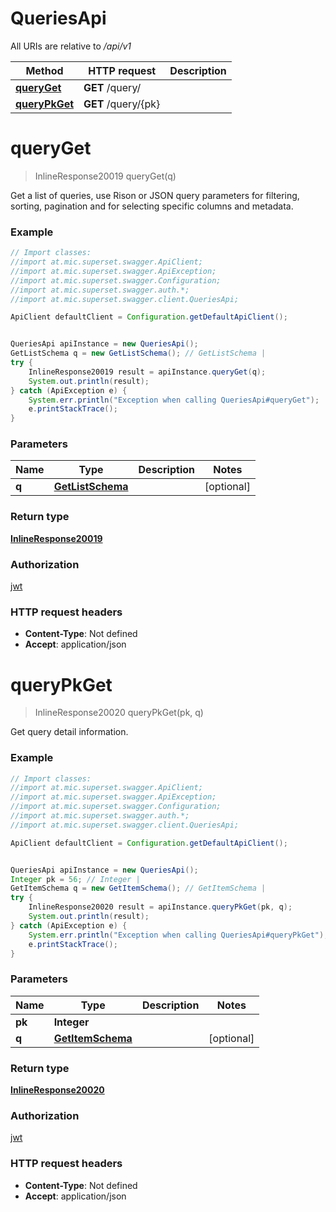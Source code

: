 # QueriesApi

All URIs are relative to */api/v1*

Method | HTTP request | Description
------------- | ------------- | -------------
[**queryGet**](QueriesApi.md#queryGet) | **GET** /query/ | 
[**queryPkGet**](QueriesApi.md#queryPkGet) | **GET** /query/{pk} | 

<a name="queryGet"></a>
# **queryGet**
> InlineResponse20019 queryGet(q)



Get a list of queries, use Rison or JSON query parameters for filtering, sorting, pagination and  for selecting specific columns and metadata.

### Example
```java
// Import classes:
//import at.mic.superset.swagger.ApiClient;
//import at.mic.superset.swagger.ApiException;
//import at.mic.superset.swagger.Configuration;
//import at.mic.superset.swagger.auth.*;
//import at.mic.superset.swagger.client.QueriesApi;

ApiClient defaultClient = Configuration.getDefaultApiClient();


QueriesApi apiInstance = new QueriesApi();
GetListSchema q = new GetListSchema(); // GetListSchema | 
try {
    InlineResponse20019 result = apiInstance.queryGet(q);
    System.out.println(result);
} catch (ApiException e) {
    System.err.println("Exception when calling QueriesApi#queryGet");
    e.printStackTrace();
}
```

### Parameters

Name | Type | Description  | Notes
------------- | ------------- | ------------- | -------------
 **q** | [**GetListSchema**](.md)|  | [optional]

### Return type

[**InlineResponse20019**](InlineResponse20019.md)

### Authorization

[jwt](../README.md#jwt)

### HTTP request headers

 - **Content-Type**: Not defined
 - **Accept**: application/json

<a name="queryPkGet"></a>
# **queryPkGet**
> InlineResponse20020 queryPkGet(pk, q)



Get query detail information.

### Example
```java
// Import classes:
//import at.mic.superset.swagger.ApiClient;
//import at.mic.superset.swagger.ApiException;
//import at.mic.superset.swagger.Configuration;
//import at.mic.superset.swagger.auth.*;
//import at.mic.superset.swagger.client.QueriesApi;

ApiClient defaultClient = Configuration.getDefaultApiClient();


QueriesApi apiInstance = new QueriesApi();
Integer pk = 56; // Integer | 
GetItemSchema q = new GetItemSchema(); // GetItemSchema | 
try {
    InlineResponse20020 result = apiInstance.queryPkGet(pk, q);
    System.out.println(result);
} catch (ApiException e) {
    System.err.println("Exception when calling QueriesApi#queryPkGet");
    e.printStackTrace();
}
```

### Parameters

Name | Type | Description  | Notes
------------- | ------------- | ------------- | -------------
 **pk** | **Integer**|  |
 **q** | [**GetItemSchema**](.md)|  | [optional]

### Return type

[**InlineResponse20020**](InlineResponse20020.md)

### Authorization

[jwt](../README.md#jwt)

### HTTP request headers

 - **Content-Type**: Not defined
 - **Accept**: application/json

